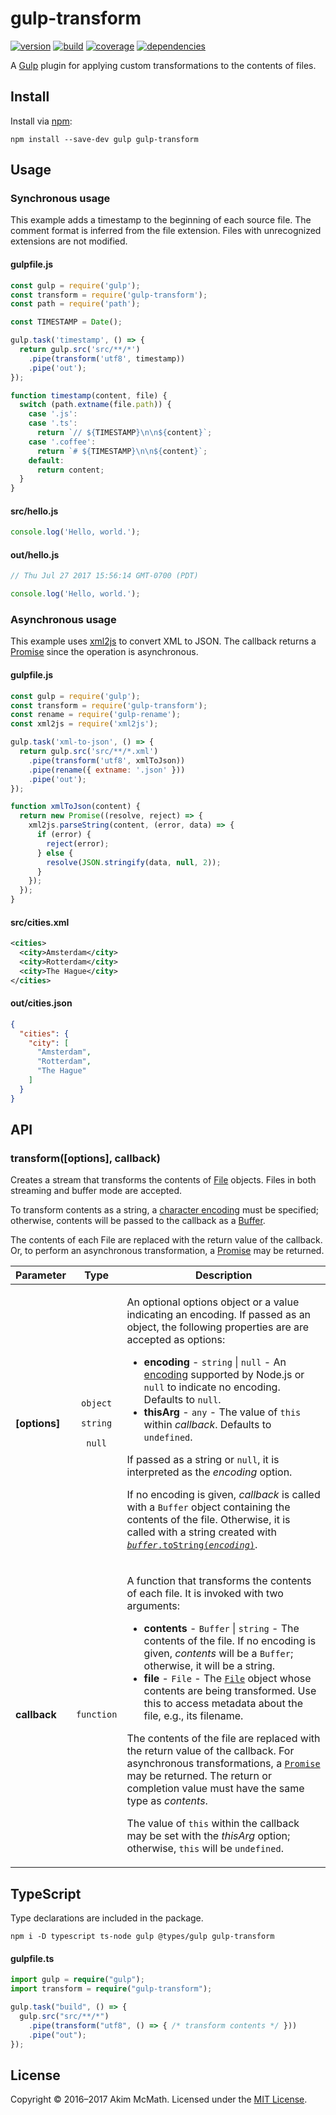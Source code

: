 # gulp-transform

[![version][versionBadge]][npm]
[![build][buildBadge]][build]
[![coverage][coverageBadge]][coverage]
[![dependencies][dependenciesBadge]][dependencies]

A [Gulp][gulp] plugin for applying custom transformations to the contents of
files.

## Install

Install via [npm][npm]:

```
npm install --save-dev gulp gulp-transform
```

## Usage

### Synchronous usage

This example adds a timestamp to the beginning of each source file. The comment
format is inferred from the file extension. Files with unrecognized extensions
are not modified.

#### gulpfile.js

```js
const gulp = require('gulp');
const transform = require('gulp-transform');
const path = require('path');

const TIMESTAMP = Date();

gulp.task('timestamp', () => {
  return gulp.src('src/**/*')
    .pipe(transform('utf8', timestamp))
    .pipe('out');
});

function timestamp(content, file) {
  switch (path.extname(file.path)) {
    case '.js':
    case '.ts':
      return `// ${TIMESTAMP}\n\n${content}`;
    case '.coffee':
      return `# ${TIMESTAMP}\n\n${content}`;
    default:
      return content;
  }
}
```

#### src/hello.js

```js
console.log('Hello, world.');
```

#### out/hello.js

```js
// Thu Jul 27 2017 15:56:14 GMT-0700 (PDT)

console.log('Hello, world.');
```

### Asynchronous usage

This example uses [xml2js][xml2js] to convert XML to JSON. The callback
returns a [Promise][promise] since the operation is asynchronous.

#### gulpfile.js

```js
const gulp = require('gulp');
const transform = require('gulp-transform');
const rename = require('gulp-rename');
const xml2js = require('xml2js');

gulp.task('xml-to-json', () => {
  return gulp.src('src/**/*.xml')
    .pipe(transform('utf8', xmlToJson))
    .pipe(rename({ extname: '.json' }))
    .pipe('out');
});

function xmlToJson(content) {
  return new Promise((resolve, reject) => {
    xml2js.parseString(content, (error, data) => {
      if (error) {
        reject(error);
      } else {
        resolve(JSON.stringify(data, null, 2));
      }
    });
  });
}
```

#### src/cities.xml

```xml
<cities>
  <city>Amsterdam</city>
  <city>Rotterdam</city>
  <city>The Hague</city>
</cities>
```

#### out/cities.json

```json
{
  "cities": {
    "city": [
      "Amsterdam",
      "Rotterdam",
      "The Hague"
    ]
  }
}
```

## API

### transform([options], callback)

Creates a stream that transforms the contents of [File][vinylFile] objects.
Files in both streaming and buffer mode are accepted.

To transform contents as a string, a [character encoding][encoding] must be
specified; otherwise, contents will be passed to the callback as a
[Buffer][nodeBuffer].

The contents of each File are replaced with the return value of the callback.
Or, to perform an asynchronous transformation, a [Promise][promise] may be
returned.

<table>
  <thead>
    <tr>
      <th>Parameter</th>
      <th>Type</th>
      <th>Description</th>
    </tr>
  </thead>
  <tbody>
    <tr>
      <td align="left">
        <strong>[options]</strong>
      </td>
      <td align="center">
        <p><code>object</code></p>
        <p><code>string</code></p>
        <p><code>null</code></p>
      </td>
      <td align="left">
        <p>
          An optional options object or a value indicating an encoding. If
          passed as an object, the following properties are are accepted as
          options:
        </p>
        <ul>
          <li>
            <strong>encoding</strong> - <code>string</code> | <code>null</code> - An
            <a href="https://nodejs.org/dist/latest/docs/api/buffer.html#buffer_buffers_and_character_encodings">
            encoding</a> supported by Node.js or <code>null</code> to indicate
            no encoding. Defaults to <code>null</code>.
          </li>
          <li>
            <strong>thisArg</strong> - <code>any</code> - The value of
            <code>this</code> within <em>callback</em>. Defaults to
            <code>undefined</code>.
          </li>
        </ul>
        <p>
          If passed as a string or <code>null</code>, it is interpreted as the
          <em>encoding</em> option.
        </p>
        <p>
          If no encoding is given, <em>callback</em> is called with a
          <code>Buffer</code> object containing the contents of the file.
          Otherwise, it is called with a string created with
          <a href="https://nodejs.org/dist/latest/docs/api/buffer.html#buffer_buf_tostring_encoding_start_end">
          <code><em>buffer</em>.toString(<em>encoding</em>)</code></a>.
        </p>
      </td>
    </tr>
    <tr>
      <td align="left">
        <strong>callback</strong>
      </td>
      <td align="center">
        <code>function</code>
      </td>
      <td align="left">
        <p>
          A function that transforms the contents of each file. It is invoked
          with two arguments:
        </p>
        <ul>
          <li>
            <strong>contents</strong> - <code>Buffer</code> | <code>string</code> - The
            contents of the file. If no encoding is given, <em>contents</em>
            will be a <code>Buffer</code>; otherwise, it will be a string.
          </li>
          <li>
            <strong>file</strong> - <code>File</code> - The
            <a href="https://github.com/gulpjs/vinyl#instance-methods">
            <code>File</code></a> object whose contents are being transformed.
            Use this to access metadata about the file, e.g., its filename.
          </li>
        </ul>
        <p>
          The contents of the file are replaced with the return value of the
          callback. For asynchronous transformations, a
          <a href="https://developer.mozilla.org/en/docs/Web/JavaScript/Reference/Global_Objects/Promise">
          <code>Promise</code></a> may be returned. The return or completion
          value must have the same type as <em>contents</em>.
        </p>
        <p>
          The value of <code>this</code> within the callback may be set with the
          <em>thisArg</em> option; otherwise, <code>this</code> will be
          <code>undefined</code>.
        </p>
      </td>
    </tr>
  </tbody>
</table>

## TypeScript

Type declarations are included in the package.

```
npm i -D typescript ts-node gulp @types/gulp gulp-transform
```

#### gulpfile.ts

```ts
import gulp = require("gulp");
import transform = require("gulp-transform");

gulp.task("build", () => {
  gulp.src("src/**/*")
    .pipe(transform("utf8", () => { /* transform contents */ }))
    .pipe("out");
});
```

## License

Copyright &copy; 2016&ndash;2017 Akim McMath. Licensed under the [MIT License][license].

[gulp]: http://gulpjs.com/
[npm]: https://npmjs.org/package/gulp-transform
[versionBadge]: https://img.shields.io/npm/v/gulp-transform.svg?style=flat-square
[license]: LICENSE
[buildBadge]: https://img.shields.io/travis/mcmath/gulp-transform/master.svg?style=flat-square
[build]: https://travis-ci.org/mcmath/gulp-transform
[coverageBadge]: https://img.shields.io/coveralls/mcmath/gulp-transform/master.svg?style=flat-square&service=github
[coverage]: https://coveralls.io/github/mcmath/gulp-transform?branch=master
[dependenciesBadge]: https://img.shields.io/gemnasium/mcmath/gulp-transform.svg?style=flat-square
[dependencies]: https://gemnasium.com/mcmath/gulp-transform
[xml2js]: https://github.com/Leonidas-from-XIV/node-xml2js
[vinylFile]: https://github.com/gulpjs/vinyl#instance-methods
[encoding]: https://nodejs.org/dist/latest/docs/api/buffer.html#buffer_buffers_and_character_encodings
[nodeBuffer]: https://nodejs.org/dist/latest-v8.x/docs/api/buffer.html
[promise]: https://developer.mozilla.org/en/docs/Web/JavaScript/Reference/Global_Objects/Promise
